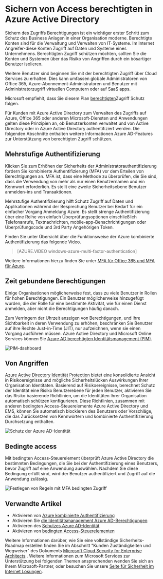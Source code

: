 <properties
    pageTitle="Sichern von Access berechtigten in Azure AD | Microsoft Azure"
    description="Ein Thema, das die Ansätze zum Sichern des berechtigten Zugriffs über Azure, Azure Active Directory und Microsoft Online Services erläutert."
    services="active-directory"
    documentationCenter=""
    authors="kgremban"
    manager="femila"
    editor="mwahl"/>

<tags
    ms.service="active-directory"
    ms.workload="identity"
    ms.tgt_pltfrm="na"
    ms.devlang="na"
    ms.topic="article"
    ms.date="10/26/2016"
    ms.author="kgremban"/>


# <a name="securing-privileged-access-in-azure-ad"></a>Sichern von Access berechtigten in Azure Active Directory

Sichern des Zugriffs Berechtigungen ist ein wichtiger erster Schritt zum Schutz des Business Anlagen in einer Organisation moderne. Berechtigte Konten sind für die Verwaltung und Verwalten von IT-Systeme. Im Internet Angreifer-diese Konten Zugriff auf Daten und Systeme eines Unternehmens. Berechtigten Zugriff schützen möchten, sollten Sie die Konten und Systemen über das Risiko von Angriffen durch ein bösartiger Benutzer isolieren.

Weitere Benutzer sind beginnen Sie mit der berechtigten Zugriff über Cloud Services zu erhalten. Dies kann umfassen globale Administratoren von Office 365, Azure-Abonnement-Administratoren und Benutzer mit Administratorzugriff virtuellen Computern oder auf SaaS apps.

Microsoft empfiehlt, dass Sie diesem Plan [berechtigten](https://technet.microsoft.com/library/mt631194.aspx)Zugriff Schutz folgen.

Für Kunden mit Azure Active Directory zum Verwalten des Zugriffs auf Azure, Office 365 oder anderen Microsoft-Diensten und Anwendungen gelten diese Prinzipien an, ob Benutzerkonten verwaltet und von Active Directory oder in Azure Active Directory authentifiziert werden. Die folgenden Abschnitte enthalten weitere Informationen Azure AD-Features zur Unterstützung von berechtigten Zugriff schützen.

## <a name="multi-factor-authentication"></a>Mehrstufige Authentifizierung

Klicken Sie zum Erhöhen der Sicherheits der Administratorauthentifizierung fordern Sie kombinierte Authentifizierung (MFA) vor dem Erteilen von Berechtigungen an. MFA ist, dass eine Methode zu überprüfen, die Sie sind, dass die Verwendung von mehr als nur einen Benutzernamen und ein Kennwort erforderlich. Es stellt eine zweite Sicherheitsebene Benutzer anmelden-ins und Transaktionen.

Mehrstufige Authentifizierung hilft Schutz Zugriff auf Daten und Applikationen während der Besprechung Benutzer bei Bedarf für ein einfacher Vorgang Anmeldung Azure. Es stellt strenge Authentifizierung über eine Reihe von einfach Überprüfungsoptionen einschließlich Telefonanrufe, Textnachrichten, mobile-app-Benachrichtigungen oder Überprüfungscode und 3rd Party Angehörigen Token.

Finden Sie unter Übersicht über die Funktionsweise der Azure kombinierte Authentifizierung das folgende Video.

>[AZURE.VIDEO windows-azure-multi-factor-authentication]

Weitere Informationen hierzu finden Sie unter [MFA für Office 365 und MFA für Azure](https://blogs.technet.microsoft.com/ad/2014/02/11/mfa-for-office-365-and-mfa-for-azure/).

## <a name="time-bound-privileges"></a>Zeit gebundene Berechtigungen

Einige Organisationen möglicherweise fest, dass zu viele Benutzer in Rollen für hohen Berechtigungen. Ein Benutzer möglicherweise hinzugefügt wurden, die der Rolle für eine bestimmte Aktivität, wie für einen Dienst anmelden, aber nicht die Berechtigungen häufig danach.

Zum Verringern der Uhrzeit anzeigen von Berechtigungen, und Ihre Sichtbarkeit in deren Verwendung zu erhöhen, beschränken Sie Benutzer auf ihre Rechte Just-in-Time (JIT), nur aufzeichnen, wenn sie einen Vorgang ausführen müssen. Azure Active Directory und Microsoft Online Services können Sie [Azure AD berechtigten Identitätsmanagement (PIM)](http://aka.ms/AzurePIM).


![PIM-dashboard][2]


## <a name="attack-detection"></a>Von Angriffen

[Azure Active Directory Identität Protection](../active-directory-identityprotection.md) bietet eine konsolidierte Ansicht in Risikoereignisse und mögliche Sicherheitslücken Auswirkungen Ihrer Organisation Identitäten. Basierend auf Risikoereignisse, berechnet Schutz der Identität eine Risiko Benutzerebene für jeden Benutzer, aktivieren Sie das Risiko basierende Richtlinien, um die Identitäten Ihrer Organisation automatisch schützen konfigurieren. Diese Richtlinien, zusammen mit anderen bedingten Access-Steuerelemente Azure Active Directory und EMS, können Sie automatisch blockieren des Benutzers oder Vorschläge, die das Zurücksetzen von Kennwörtern und kombinierte Authentifizierung Durchsetzung enthalten.

![Schutz der Azure AD-Identität][3]

## <a name="conditional-access"></a>Bedingte access

Mit bedingten Access-Steuerelement überprüft Azure Active Directory die bestimmten Bedingungen, die Sie bei der Authentifizierung eines Benutzers, bevor Zugriff auf eine Anwendung auswählen. Nachdem Sie diese Bedingung erfüllt sind, wird der Benutzer authentifiziert und Zugriff auf die Anwendung zulässig.


![Festlegen von Regeln mit MFA bedingten Zugriff][4]


## <a name="related-articles"></a>Verwandte Artikel

- Aktivieren von [Azure kombinierte Authentifizierung](../../multi-factor-authentication/multi-factor-authentication-get-started-cloud.md)
- Aktivieren Sie [die Identitätsmanagement Azure AD-Berechtigungen](../active-directory-privileged-identity-management-configure.md)
- Aktivieren des [Schutzes Azure AD-Identität](../active-directory-identityprotection.md)
- Aktivieren von [bedingten Access-Steuerelementen](../active-directory-conditional-access.md)


Weitere Informationen darüber, wie Sie eine vollständige Sicherheits-Roadmap erstellen finden Sie im Abschnitt "Kunden Zuständigkeiten und Wegweiser" des Dokuments [Microsoft Cloud Security for Enterprise Architects](http://aka.ms/securecustomer) . Weitere Informationen zum Microsoft Services zur Unterstützung bei folgenden Themen ansprechenden wenden Sie sich an Ihrem Microsoft-Partner, oder besuchen Sie unsere [Seite für Sicherheit im Internet Lösungen](https://www.microsoft.com/microsoftservices/campaigns/cybersecurity-protection.aspx).

<!--Image references-->
[1]: ../media/active-directory-privileged-identity-management-configure/Search_PIM.png
[2]: ../media/active-directory-privileged-identity-management-configure/PIM_Dash.png
[3]: ../media/active-directory-identityprotection/29.png
[4]: ../media/active-directory-conditional-access/conditionalaccess-saas-apps.png
